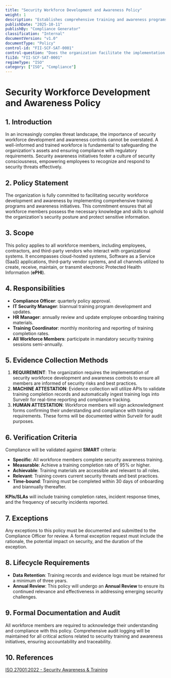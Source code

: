 ```yaml
---
title: "Security Workforce Development and Awareness Policy"
weight: 1
description: "Establishes comprehensive training and awareness programs to ensure all workforce members are informed and equipped to handle security threats effectively."
publishDate: "2025-10-11"
publishBy: "Compliance Generator"
classification: "Internal"
documentVersion: "v1.0"
documentType: "Policy"
control-id: "FII-SCF-SAT-0001"
control-question: "Does the organization facilitate the implementation of security workforce development and awareness controls?"
fiiId: "FII-SCF-SAT-0001"
regimeType: "ISO"
category: ["ISO", "Compliance"]
---
```


# Security Workforce Development and Awareness Policy

## 1. Introduction
In an increasingly complex threat landscape, the importance of security workforce development and awareness controls cannot be overstated. A well-informed and trained workforce is fundamental to safeguarding the organization's assets and ensuring compliance with regulatory requirements. Security awareness initiatives foster a culture of security consciousness, empowering employees to recognize and respond to security threats effectively.

## 2. Policy Statement
The organization is fully committed to facilitating security workforce development and awareness by implementing comprehensive training programs and awareness initiatives. This commitment ensures that all workforce members possess the necessary knowledge and skills to uphold the organization's security posture and protect sensitive information.

## 3. Scope
This policy applies to all workforce members, including employees, contractors, and third-party vendors who interact with organizational systems. It encompasses cloud-hosted systems, Software as a Service (SaaS) applications, third-party vendor systems, and all channels utilized to create, receive, maintain, or transmit electronic Protected Health Information (**ePHI**).

## 4. Responsibilities
- **Compliance Officer**: quarterly policy approval.
- **IT Security Manager**: biannual training program development and updates.
- **HR Manager**: annually review and update employee onboarding training materials.
- **Training Coordinator**: monthly monitoring and reporting of training completion rates.
- **All Workforce Members**: participate in mandatory security training sessions semi-annually.

## 5. Evidence Collection Methods
1. **REQUIREMENT**: The organization requires the implementation of security workforce development and awareness controls to ensure all members are informed of security risks and best practices.
2. **MACHINE ATTESTATION**: Evidence collection will utilize APIs to validate training completion records and automatically ingest training logs into Surveilr for real-time reporting and compliance tracking.
3. **HUMAN ATTESTATION**: Workforce members will sign acknowledgment forms confirming their understanding and compliance with training requirements. These forms will be documented within Surveilr for audit purposes.

## 6. Verification Criteria
Compliance will be validated against **SMART** criteria:
- **Specific**: All workforce members complete security awareness training.
- **Measurable**: Achieve a training completion rate of 95% or higher.
- **Achievable**: Training materials are accessible and relevant to all roles.
- **Relevant**: Training covers current security threats and best practices.
- **Time-bound**: Training must be completed within 30 days of onboarding and biannually thereafter.

**KPIs/SLAs** will include training completion rates, incident response times, and the frequency of security incidents reported.

## 7. Exceptions
Any exceptions to this policy must be documented and submitted to the Compliance Officer for review. A formal exception request must include the rationale, the potential impact on security, and the duration of the exception.

## 8. Lifecycle Requirements
- **Data Retention**: Training records and evidence logs must be retained for a minimum of three years.
- **Annual Review**: This policy will undergo an **Annual Review** to ensure its continued relevance and effectiveness in addressing emerging security challenges.

## 9. Formal Documentation and Audit
All workforce members are required to acknowledge their understanding and compliance with this policy. Comprehensive audit logging will be maintained for all critical actions related to security training and awareness initiatives, ensuring accountability and traceability.

## 10. References
[ISO 27001:2022 - Security Awareness & Training](https://www.iso.org/iso-27001-information-security.html)